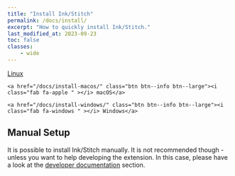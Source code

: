 ```yaml
---
title: "Install Ink/Stitch"
permalink: /docs/install/
excerpt: "How to quickly install Ink/Stitch."
last_modified_at: 2023-09-23
toc: false
classes:
    - wide
---
```

<div>
    <a href="/docs/install-linux/" class="btn btn--info btn--large"><i class="fab fa-linux " ></i> Linux</a>

    <a href="/docs/install-macos/" class="btn btn--info btn--large"><i class="fab fa-apple " ></i> macOS</a>

    <a href="/docs/install-windows/" class="btn btn--info btn--large"><i class="fab fa-windows " ></i> Windows</a>
</div>

## Manual Setup

It is possible to install Ink/Stitch manually. It is not recommended though - unless you want to help developing the extension.
In this case, please have a look at the [developer documentation](/developers/inkstitch/manual-setup/) section.
